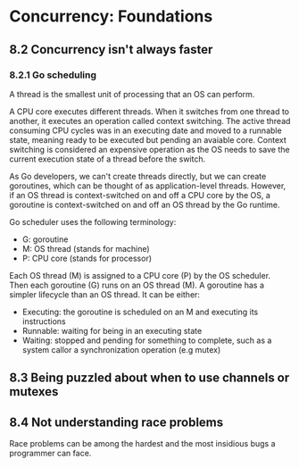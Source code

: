 # Concurrency: Foundations

## 8.2 Concurrency isn't always faster

### 8.2.1 Go scheduling

A thread is the smallest unit of processing that an OS can perform.

A CPU core executes different threads. When it switches from one thread to another, it executes an operation called context switching. The active thread consuming CPU cycles was in an executing date and moved to a runnable state, meaning ready to be executed but pending an avaiable core. Context switching is considered an expensive operation as the OS needs to save the current execution state of a thread before the switch.

As Go developers, we can't create threads directly, but we can create goroutines, which can be thought of as application-level threads. However, if an OS thread is context-switched on and off a CPU core by the OS, a goroutine is context-switched on and off an OS thread by the Go runtime.

Go scheduler uses the following terminology:

- G: goroutine
- M: OS thread (stands for machine)
- P: CPU core (stands for processor)

Each OS thread (M) is assigned to a CPU core (P) by the OS scheduler. Then each goroutine (G) runs on an OS thread (M). A goroutine has a simpler lifecycle than an OS thread. It can be either:

- Executing: the goroutine is scheduled on an M and executing its instructions
- Runnable: waiting for being in an executing state
- Waiting: stopped and pending for something to complete, such as a system callor a synchronization operation (e.g mutex)

## 8.3 Being puzzled about when to use channels or mutexes

## 8.4 Not understanding race problems

Race problems can be among the hardest and the most insidious bugs a programmer can face.